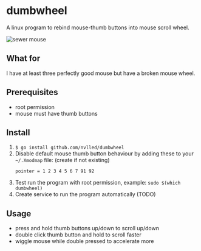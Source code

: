 # dumbwheel

A linux program to rebind mouse-thumb buttons
into mouse scroll wheel.

![sewer mouse](sewer-mouse.jpg)

## What for

I have at least three perfectly good mouse but
have a broken mouse wheel.

## Prerequisites

- root permission
- mouse must have thumb buttons

## Install

1. `$ go install github.com/nvlled/dumbwheel`
2. Disable default mouse thumb button behaviour by
   adding these to your `~/.Xmodmap` file: (create if not existing)
   ```
   pointer = 1 2 3 4 5 6 7 91 92
   ```
3. Test run the program with root permission, example: `sudo $(which dumbwheel)`
4. Create service to run the program automatically (TODO)

## Usage

- press and hold thumb buttons up/down to scroll up/down
- double click thumb button and hold to scroll faster
- wiggle mouse while double pressed to accelerate more
